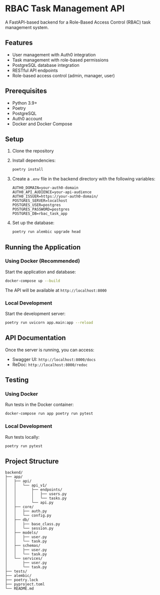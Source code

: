 # RBAC Task Management API

A FastAPI-based backend for a Role-Based Access Control (RBAC) task management system.

## Features

- User management with Auth0 integration
- Task management with role-based permissions
- PostgreSQL database integration
- RESTful API endpoints
- Role-based access control (admin, manager, user)

## Prerequisites

- Python 3.9+
- Poetry
- PostgreSQL
- Auth0 account
- Docker and Docker Compose

## Setup

1. Clone the repository
2. Install dependencies:
   ```bash
   poetry install
   ```

3. Create a `.env` file in the backend directory with the following variables:
   ```
   AUTH0_DOMAIN=your-auth0-domain
   AUTH0_API_AUDIENCE=your-api-audience
   AUTH0_ISSUER=https://your-auth0-domain/
   POSTGRES_SERVER=localhost
   POSTGRES_USER=postgres
   POSTGRES_PASSWORD=postgres
   POSTGRES_DB=rbac_task_app
   ```

4. Set up the database:
   ```bash
   poetry run alembic upgrade head
   ```

## Running the Application

### Using Docker (Recommended)

Start the application and database:
```bash
docker-compose up --build
```

The API will be available at `http://localhost:8000`

### Local Development

Start the development server:
```bash
poetry run uvicorn app.main:app --reload
```

## API Documentation

Once the server is running, you can access:
- Swagger UI: `http://localhost:8000/docs`
- ReDoc: `http://localhost:8000/redoc`

## Testing

### Using Docker

Run tests in the Docker container:
```bash
docker-compose run app poetry run pytest
```

### Local Development

Run tests locally:
```bash
poetry run pytest
```

## Project Structure

```
backend/
├── app/
│   ├── api/
│   │   └── api_v1/
│   │       ├── endpoints/
│   │       │   ├── users.py
│   │       │   └── tasks.py
│   │       └── api.py
│   ├── core/
│   │   ├── auth.py
│   │   └── config.py
│   ├── db/
│   │   ├── base_class.py
│   │   └── session.py
│   ├── models/
│   │   ├── user.py
│   │   └── task.py
│   ├── schemas/
│   │   ├── user.py
│   │   └── task.py
│   └── services/
│       ├── user.py
│       └── task.py
├── tests/
├── alembic/
├── poetry.lock
├── pyproject.toml
└── README.md
``` 